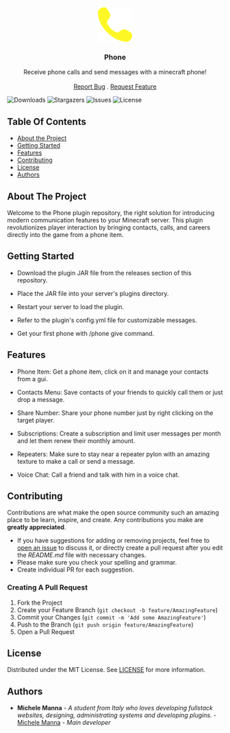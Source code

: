 <br/>
<p align="center">
  <a href="https://github.com/Michelo11/Phone">
    <img src="images/logo.png" alt="Logo" width="80" height="80">
  </a>

  <h3 align="center">Phone</h3>

  <p align="center">
    Receive phone calls and send messages with a minecraft phone!
    <br/>
    <br/>
    <a href="https://github.com/Michelo11/Phone/issues">Report Bug</a>
    .
    <a href="https://github.com/Michelo11/Phone/issues">Request Feature</a>
  </p>
</p>

![Downloads](https://img.shields.io/github/downloads/Michelo11/Phone/total) ![Stargazers](https://img.shields.io/github/stars/Michelo11/Phone?style=social) ![Issues](https://img.shields.io/github/issues/Michelo11/Phone) ![License](https://img.shields.io/github/license/Michelo11/Phone) 

## Table Of Contents

* [About the Project](#about-the-project)
* [Getting Started](#getting-started)
* [Features](#features)
* [Contributing](#contributing)
* [License](#license)
* [Authors](#authors)

## About The Project

Welcome to the Phone plugin repository, the right solution for introducing modern communication features to your Minecraft server. This plugin revolutionizes player interaction by bringing contacts, calls, and careers directly into the game from a phone item.

## Getting Started

- Download the plugin JAR file from the releases section of this repository.
  
- Place the JAR file into your server's plugins directory.
  
- Restart your server to load the plugin.
  
- Refer to the plugin's config.yml file for customizable messages.

- Get your first phone with /phone give command.

## Features

- Phone Item: Get a phone item, click on it and manage your contacts from a gui.

- Contacts Menu: Save contacts of your friends to quickly call them or just drop a message.

- Share Number: Share your phone number just by right clicking on the target player.

- Subscriptions: Create a subscription and limit user messages per month and let them renew their monthly amount.

- Repeaters: Make sure to stay near a repeater pylon with an amazing texture to make a call or send a message.

- Voice Chat: Call a friend and talk with him in a voice chat.

## Contributing

Contributions are what make the open source community such an amazing place to be learn, inspire, and create. Any contributions you make are **greatly appreciated**.
* If you have suggestions for adding or removing projects, feel free to [open an issue](https://github.com/Michelo11/Phone/issues/new) to discuss it, or directly create a pull request after you edit the *README.md* file with necessary changes.
* Please make sure you check your spelling and grammar.
* Create individual PR for each suggestion.

### Creating A Pull Request

1. Fork the Project
2. Create your Feature Branch (`git checkout -b feature/AmazingFeature`)
3. Commit your Changes (`git commit -m 'Add some AmazingFeature'`)
4. Push to the Branch (`git push origin feature/AmazingFeature`)
5. Open a Pull Request

## License

Distributed under the MIT License. See [LICENSE](https://github.com/Michelo11/Phone/blob/master/LICENSE) for more information.

## Authors

* **Michele Manna** - *A student from Italy who loves developing fullstack websites, designing, administrating systems and developing plugins.* - [Michele Manna](https://github.com/Michelo11) - *Main developer*

